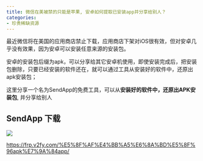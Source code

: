 ```yaml
---
title: 微信在美被禁的只能是苹果, 安卓如何提取已安装app并分享给别人？
categories:
- 珍贵稀缺资源
---
```



最近微信将在美国的应用商店禁止下载，应用商店下架对iOS很有效，但对安卓几乎没有效果，因为安卓可以安装任意来源的安装包。



安卓的安装包后缀为apk，可以分享给其它安卓机使用，即使安装完成后，把安装包删除，只要已经安装的软件还在，就可以通过工具从安装好的软件中，还原出apk安装包；



这里分享一个名为SendApp的免费工具，可以从**安装好的软件中，还原出APK安装包**, 并分享给别人


## SendApp 下载

![](https://cdn.fangyuanxiaozhan.com/assets/1694242589940QPTcdBKx.png)

https://frp.v2fy.com/%E5%8F%AF%E4%BB%A5%E6%8A%BD%E5%8F%96apk%E7%9A%84app/